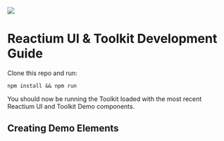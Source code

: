 ![](https://image.ibb.co/ee2WaG/atomic_reactor.png)

# Reactium UI & Toolkit Development Guide

Clone this repo and run:

```
npm install && npm run
```

You should now be running the Toolkit loaded with the most recent Reactium UI and Toolkit Demo components.

## Creating Demo Elements
